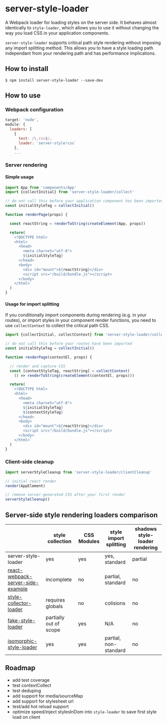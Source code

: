 # server-style-loader

A Webpack loader for loading styles on the server side. It behaves almost identically to `style-loader`, which allows you to use it without changing the way you load CSS in your application components.

`server-style-loader` supports critical path style rendering without imposing any import splitting method. This allows you to have a style loading path independant from your rendering path and has performance implications.

## How to install

```
$ npm install server-style-loader --save-dev
```

## How to use

### Webpack configuration 

```js
target: 'node',
module: {
  loaders: [
    {
      test: /\.css$/,
      loader: `server-style!css`
    },
    ...
```

### Server rendering

#### Simple usage

```js
import App from 'components/App'
import {collectInitial} from 'server-style-loader/collect'

// do not call this before your application component has been imported
const initialStyleTag = collectInitial()

function renderPage(props) {

  const reactString = renderToString(createElement(App, props))

  return(
   `<!DOCTYPE html>
    <html>
      <head>
        <meta charset="utf-8">
        ${initialStyleTag}
      </head>
      <body>
        <div id="mount">${reactString}</div>
        <script src="/build/bundle.js"></script>
      </body>
    </html>`
  )
}
```

#### Usage for import splitting

If you conditionally import components during rendering (e.g. in your routes), or import styles in your component render functions, you need to use `collectContext` to collect the critical path CSS.

```js
import {collectInitial, collectContext} from 'server-style-loader/collect'

// do not call this before your routes have been imported
const initialStyleTag = collectInitial()

function renderPage(contextEl, props) {

  // render and capture CSS
  const [contextStyleTag, reactString] = collectContext(
    () => renderToString(createElement(contextEl, props)))

  return(
   `<!DOCTYPE html>
    <html>
      <head>
        <meta charset="utf-8">
        ${initialStyleTag}
        ${contextStyleTag}
      </head>
      <body>
        <div id="mount">${reactString}</div>
        <script src="/build/bundle.js"></script>
      </body>
    </html>`
  )
}

```

### Client-side cleanup

```js
import serverStyleCleanup from 'server-style-loader/clientCleanup'

// initial react render
render(AppElement)

// remove server-generated CSS after your first render
serverStyleCleanup()
```

## Server-side style rendering loaders comparison

|     | style collection | CSS Modules | style import splitting | shadows style-loader rendering |
| --- | ---------------- | ----------- | ---------------------- | ------------------------------ |
| server-style-loader | yes | yes | yes, standard | partial |
| [react-webpack-server-side-example](https://github.com/webpack/react-webpack-server-side-example) | incomplete | no | partial, standard | no |
| [style-collector-loader](https://github.com/thereactivestack/style-collector-loader) | requires globals | no | colisions | no |
| [fake-style-loader](https://github.com/dferber90/fake-style-loader) | partially out of scope | yes | N/A | no |
| [isomorphic-style-loader](https://github.com/kriasoft/isomorphic-style-loader) | yes | yes | partial, non-standard | no |

## Roadmap

- add test coverage
- test contextCollect
- test deduping
- add support for media/sourceMap
- add support for stylesheet url
- test/add hot reload support
- optimize speed/inject stylesInDom into `style-loader` to save first style load on client

